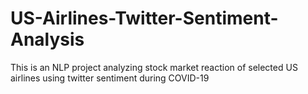 # US-Airlines-Twitter-Sentiment-Analysis
This is an NLP project analyzing stock market reaction of selected US airlines using twitter sentiment during COVID-19
